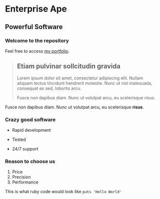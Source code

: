 Enterprise Ape
==============

Powerful Software
-----------------

### Welcome to the repository

Feel free to access [my portfolio](http://github.com/putneyj).

> ## Etiam pulvinar sollcitudin gravida
>
> Lorem ipsum dolor sit amet, consectetur adipiscing elit. Nullam aliquam lectus tincidunt hendrerit molestie. Nunc ut nisl malesuada, consequat ex sed, lobortis arcu.
>
> Fusce non dapibus diam. Nunc ut volutpat arcu, eu scelerisque *risus*.

Fusce non dapibus diam. Nunc ut volutpat arcu, eu scelerisque **risus**.

### Crazy good software
* Rapid development
+ Tested
- 24/7 support

### Reason to choose us
1. Price
2. Precision
3. Performance

This is what ruby code would look like `puts 'Hello World'`